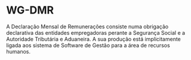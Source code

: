 # WG-DMR
A Declaração Mensal de Remunerações consiste numa obrigação declarativa das entidades empregadoras perante a Segurança Social e a Autoridade Tributária e Aduaneira. A sua produção está implicitamente ligada aos sistema de Software de Gestão para a área de recursos humanos.
